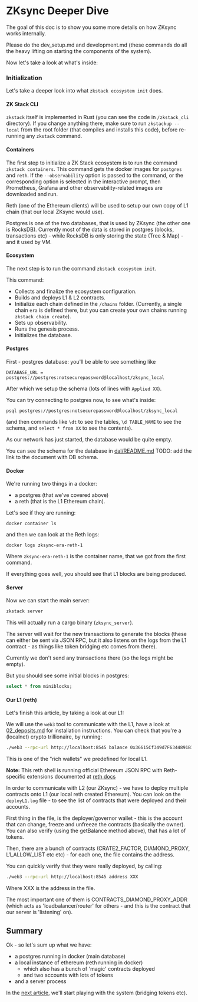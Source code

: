 # ZKsync Deeper Dive

The goal of this doc is to show you some more details on how ZKsync works internally.

Please do the dev_setup.md and development.md (these commands do all the heavy lifting on starting the components of the
system).

Now let's take a look at what's inside:

### Initialization

Let's take a deeper look into what `zkstack ecosystem init` does.

#### ZK Stack CLI

`zkstack` itself is implemented in Rust (you can see the code in `/zkstack_cli` directory). If you change anything
there, make sure to run `zkstackup --local` from the root folder (that compiles and installs this code), before
re-running any `zkstack` command.

#### Containers

The first step to initialize a ZK Stack ecosystem is to run the command `zkstack containers`. This command gets the docker images for `postgres` and `reth`. If the `--observability`
option is passed to the command, or the corresponding option is selected in the interactive prompt, then Prometheus,
Grafana and other observability-related images are downloaded and run.

Reth (one of the Ethereum clients) will be used to setup our own copy of L1 chain (that our local ZKsync would use).

Postgres is one of the two databases, that is used by ZKsync (the other one is RocksDB). Currently most of the data is
stored in postgres (blocks, transactions etc) - while RocksDB is only storing the state (Tree & Map) - and it used by
VM.

#### Ecosystem

The next step is to run the command `zkstack ecosystem init`.

This command:

- Collects and finalize the ecosystem configuration.
- Builds and deploys L1 & L2 contracts.
- Initialize each chain defined in the `/chains` folder. (Currently, a single chain `era` is defined there, but you can
  create your own chains running `zkstack chain create`).
- Sets up observability.
- Runs the genesis process.
- Initializes the database.

#### Postgres

First - postgres database: you'll be able to see something like

```
DATABASE_URL = postgres://postgres:notsecurepassword@localhost/zksync_local
```

After which we setup the schema (lots of lines with `Applied XX`).

You can try connecting to postgres now, to see what's inside:

```shell
psql postgres://postgres:notsecurepassword@localhost/zksync_local
```

(and then commands like `\dt` to see the tables, `\d TABLE_NAME` to see the schema, and `select * from XX` to see the
contents).

As our network has just started, the database would be quite empty.

You can see the schema for the database in [dal/README.md](../../../core/lib/dal/README.md) TODO: add the link to the
document with DB schema.

#### Docker

We're running two things in a docker:

- a postgres (that we've covered above)
- a reth (that is the L1 Ethereum chain).

Let's see if they are running:

```shell
docker container ls
```

and then we can look at the Reth logs:

```shell
docker logs zksync-era-reth-1
```

Where `zksync-era-reth-1` is the container name, that we got from the first command.

If everything goes well, you should see that L1 blocks are being produced.

#### Server

Now we can start the main server:

```bash
zkstack server
```

This will actually run a cargo binary (`zksync_server`).

The server will wait for the new transactions to generate the blocks (these can either be sent via JSON RPC, but it also
listens on the logs from the L1 contract - as things like token bridging etc comes from there).

Currently we don't send any transactions there (so the logs might be empty).

But you should see some initial blocks in postgres:

```sql
select * from miniblocks;
```

#### Our L1 (reth)

Let's finish this article, by taking a look at our L1:

We will use the `web3` tool to communicate with the L1, have a look at [02_deposits.md](02_deposits.md) for installation
instructions. You can check that you're a (localnet) crypto trillionaire, by running:

```bash
./web3 --rpc-url http://localhost:8545 balance 0x36615Cf349d7F6344891B1e7CA7C72883F5dc049
```

This is one of the "rich wallets" we predefined for local L1.

**Note:** This reth shell is running official Ethereum JSON RPC with Reth-specific extensions documented at
[reth docs](https://paradigmxyz.github.io/reth/jsonrpc/intro.html)

In order to communicate with L2 (our ZKsync) - we have to deploy multiple contracts onto L1 (our local reth created
Ethereum). You can look on the `deployL1.log` file - to see the list of contracts that were deployed and their accounts.

First thing in the file, is the deployer/governor wallet - this is the account that can change, freeze and unfreeze the
contracts (basically the owner). You can also verify (using the getBalance method above), that has a lot of tokens.

Then, there are a bunch of contracts (CRATE2_FACTOR, DIAMOND_PROXY, L1_ALLOW_LIST etc etc) - for each one, the file
contains the address.

You can quickly verify that they were really deployed, by calling:

```bash
./web3 --rpc-url http://localhost:8545 address XXX
```

Where XXX is the address in the file.

The most important one of them is CONTRACTS_DIAMOND_PROXY_ADDR (which acts as 'loadbalancer/router' for others - and
this is the contract that our server is 'listening' on).

## Summary

Ok - so let's sum up what we have:

- a postgres running in docker (main database)
- a local instance of ethereum (reth running in docker)
  - which also has a bunch of 'magic' contracts deployed
  - and two accounts with lots of tokens
- and a server process

In the [next article](02_deposits.md), we'll start playing with the system (bridging tokens etc).
